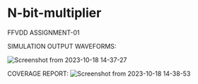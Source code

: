# N-bit-multiplier
FFVDD ASSIGNMENT-01


SIMULATION OUTPUT WAVEFORMS:

![Screenshot from 2023-10-18 14-37-27](https://github.com/Uttungauttunga/N-bit-multiplier/assets/98632943/becd63fd-dfa9-4a95-b1f5-bb2a79a177cf)



COVERAGE REPORT:
![Screenshot from 2023-10-18 14-38-53](https://github.com/Uttungauttunga/N-bit-multiplier/assets/98632943/d4deb858-dbdc-42cc-9438-f94e44a5d195)

